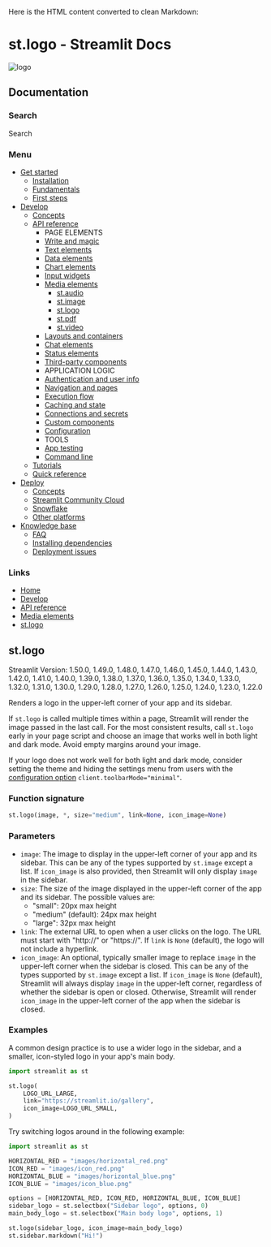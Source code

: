 Here is the HTML content converted to clean Markdown:

# st.logo - Streamlit Docs
![logo](/logo.svg)

## Documentation

### Search
Search

### Menu
* [Get started](/get-started)
	+ [Installation](/get-started/installation)
	+ [Fundamentals](/get-started/fundamentals)
	+ [First steps](/get-started/tutorials)
* [Develop](/develop)
	+ [Concepts](/develop/concepts)
	+ [API reference](/develop/api-reference)
		- PAGE ELEMENTS
		- [Write and magic](/develop/api-reference/write-magic)
		- [Text elements](/develop/api-reference/text)
		- [Data elements](/develop/api-reference/data)
		- [Chart elements](/develop/api-reference/charts)
		- [Input widgets](/develop/api-reference/widgets)
		- [Media elements](/develop/api-reference/media)
			- [st.audio](/develop/api-reference/media/st.audio)
			- [st.image](/develop/api-reference/media/st.image)
			- [st.logo](/develop/api-reference/media/st.logo)
			- [st.pdf](/develop/api-reference/media/st.pdf)
			- [st.video](/develop/api-reference/media/st.video)
		- [Layouts and containers](/develop/api-reference/layout)
		- [Chat elements](/develop/api-reference/chat)
		- [Status elements](/develop/api-reference/status)
		- [Third-party components](https://streamlit.io/components)
		- APPLICATION LOGIC
		- [Authentication and user info](/develop/api-reference/user)
		- [Navigation and pages](/develop/api-reference/navigation)
		- [Execution flow](/develop/api-reference/execution-flow)
		- [Caching and state](/develop/api-reference/caching-and-state)
		- [Connections and secrets](/develop/api-reference/connections)
		- [Custom components](/develop/api-reference/custom-components)
		- [Configuration](/develop/api-reference/configuration)
		- TOOLS
		- [App testing](/develop/api-reference/app-testing)
		- [Command line](/develop/api-reference/cli)
	+ [Tutorials](/develop/tutorials)
	+ [Quick reference](/develop/quick-reference)
* [Deploy](/deploy)
	+ [Concepts](/deploy/concepts)
	+ [Streamlit Community Cloud](/deploy/streamlit-community-cloud)
	+ [Snowflake](/deploy/snowflake)
	+ [Other platforms](/deploy/tutorials)
* [Knowledge base](/knowledge-base)
	+ [FAQ](/knowledge-base/using-streamlit)
	+ [Installing dependencies](/knowledge-base/dependencies)
	+ [Deployment issues](/knowledge-base/deploy)

### Links
* [Home](/)
* [Develop](/develop)
* [API reference](/develop/api-reference)
* [Media elements](/develop/api-reference/media)
* [st.logo](/develop/api-reference/media/st.logo)

## st.logo
Streamlit Version: 1.50.0, 1.49.0, 1.48.0, 1.47.0, 1.46.0, 1.45.0, 1.44.0, 1.43.0, 1.42.0, 1.41.0, 1.40.0, 1.39.0, 1.38.0, 1.37.0, 1.36.0, 1.35.0, 1.34.0, 1.33.0, 1.32.0, 1.31.0, 1.30.0, 1.29.0, 1.28.0, 1.27.0, 1.26.0, 1.25.0, 1.24.0, 1.23.0, 1.22.0

Renders a logo in the upper-left corner of your app and its sidebar.

If `st.logo` is called multiple times within a page, Streamlit will render the image passed in the last call. For the most consistent results, call `st.logo` early in your page script and choose an image that works well in both light and dark mode. Avoid empty margins around your image.

If your logo does not work well for both light and dark mode, consider setting the theme and hiding the settings menu from users with the [configuration option](https://docs.streamlit.io/develop/api-reference/configuration/config.toml) `client.toolbarMode="minimal"`.

### Function signature
```python
st.logo(image, *, size="medium", link=None, icon_image=None)
```

### Parameters

* `image`: The image to display in the upper-left corner of your app and its sidebar. This can be any of the types supported by `st.image` except a list. If `icon_image` is also provided, then Streamlit will only display `image` in the sidebar.
* `size`: The size of the image displayed in the upper-left corner of the app and its sidebar. The possible values are:
	+ "small": 20px max height
	+ "medium" (default): 24px max height
	+ "large": 32px max height
* `link`: The external URL to open when a user clicks on the logo. The URL must start with "http://" or "https://". If `link` is `None` (default), the logo will not include a hyperlink.
* `icon_image`: An optional, typically smaller image to replace `image` in the upper-left corner when the sidebar is closed. This can be any of the types supported by `st.image` except a list. If `icon_image` is `None` (default), Streamlit will always display `image` in the upper-left corner, regardless of whether the sidebar is open or closed. Otherwise, Streamlit will render `icon_image` in the upper-left corner of the app when the sidebar is closed.

### Examples

A common design practice is to use a wider logo in the sidebar, and a smaller, icon-styled logo in your app's main body.
```python
import streamlit as st

st.logo(
    LOGO_URL_LARGE,
    link="https://streamlit.io/gallery",
    icon_image=LOGO_URL_SMALL,
)
```

Try switching logos around in the following example:
```python
import streamlit as st

HORIZONTAL_RED = "images/horizontal_red.png"
ICON_RED = "images/icon_red.png"
HORIZONTAL_BLUE = "images/horizontal_blue.png"
ICON_BLUE = "images/icon_blue.png"

options = [HORIZONTAL_RED, ICON_RED, HORIZONTAL_BLUE, ICON_BLUE]
sidebar_logo = st.selectbox("Sidebar logo", options, 0)
main_body_logo = st.selectbox("Main body logo", options, 1)

st.logo(sidebar_logo, icon_image=main_body_logo)
st.sidebar.markdown("Hi!")
```
